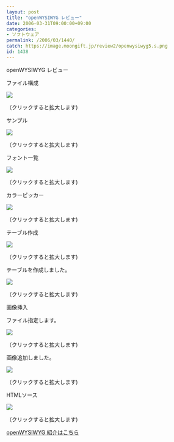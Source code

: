 ```yaml
---
layout: post
title: "openWYSIWYG レビュー"
date: 2006-03-31T09:00:00+09:00
categories:
- ソフトウェア
permalink: /2006/03/1440/
catch: https://image.moongift.jp/review2/openwysiwyg5.s.png
id: 1438
---
```

openWYSIWYG レビュー  
<!--more-->

ファイル構成

  

[![](https://image.moongift.jp/review2/openwysiwyg1.s.png)](https://image.moongift.jp/review2/openwysiwyg1.png)  
  
（クリックすると拡大します)

  

サンプル

  

[![](https://image.moongift.jp/review2/openwysiwyg2.s.png)](https://image.moongift.jp/review2/openwysiwyg2.png)  
  
（クリックすると拡大します)

  

フォント一覧

  

[![](https://image.moongift.jp/review2/openwysiwyg3.s.png)](https://image.moongift.jp/review2/openwysiwyg3.png)  
  
（クリックすると拡大します)

  

カラーピッカー

  

[![](https://image.moongift.jp/review2/openwysiwyg4.s.png)](https://image.moongift.jp/review2/openwysiwyg4.png)  
  
（クリックすると拡大します)

  

テーブル作成

  

[![](https://image.moongift.jp/review2/openwysiwyg5.s.png)](https://image.moongift.jp/review2/openwysiwyg5.png)  
  
（クリックすると拡大します)

  

テーブルを作成しました。

  

[![](https://image.moongift.jp/review2/openwysiwyg6.s.png)](https://image.moongift.jp/review2/openwysiwyg6.png)  
  
（クリックすると拡大します)

  

画像挿入

  

ファイル指定します。

  

[![](https://image.moongift.jp/review2/openwysiwyg7.s.png)](https://image.moongift.jp/review2/openwysiwyg7.png)  
  
（クリックすると拡大します)

  

画像追加しました。

  

[![](https://image.moongift.jp/review2/openwysiwyg8.s.png)](https://image.moongift.jp/review2/openwysiwyg8.png)  
  
（クリックすると拡大します)

  

HTMLソース

  

[![](https://image.moongift.jp/review2/openwysiwyg9.s.png)](https://image.moongift.jp/review2/openwysiwyg9.png)  
  
（クリックすると拡大します)

  

[openWYSIWYG 紹介はこちら](http://oss.moongift.jp/intro/i-1436.html)

